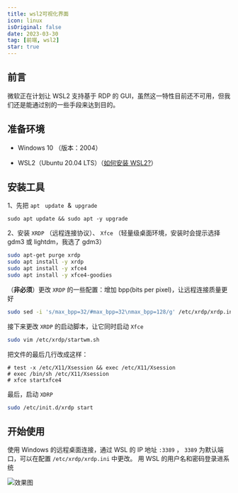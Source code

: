 ```yaml
---
title: wsl2可视化界面
icon: linux
isOriginal: false
date: 2023-03-30
tag: [前端, wsl2]
star: true
---
```


## 前言

微软正在计划让 WSL2 支持基于 RDP 的 GUI，虽然这一特性目前还不可用，但我们还是能通过别的一些手段来达到目的。

## 准备环境

* Windows 10 （版本：2004）

* WSL2（Ubuntu 20.04 LTS）（[如何安装 WSL2?](https://docs.microsoft.com/zh-cn/windows/wsl)）

## 安装工具

1、先把 `apt`   `update`  &  `upgrade`

 `sudo apt update && sudo apt -y upgrade`

2、安装 `XRDP` （远程连接协议）、 `Xfce` （轻量级桌面环境，安装时会提示选择 gdm3 或 lightdm，我选了 gdm3）

```bash
sudo apt-get purge xrdp
sudo apt install -y xrdp
sudo apt install -y xfce4
sudo apt install -y xfce4-goodies
```

（**非必须**）更改 `XRDP` 的一些配置：增加 bpp(bits per pixel)，让远程连接质量更好

```bash
sudo sed -i 's/max_bpp=32/#max_bpp=32\nmax_bpp=128/g' /etc/xrdp/xrdp.ini sudo sed -i 's/xserverbpp=24/#xserverbpp=24\nxserverbpp=128/g' /etc/xrdp/xrdp.ini echo xfce4-session > ~/.xsession
```

接下来更改 `XRDP` 的启动脚本，让它同时启动 `Xfce`

```bash
sudo vim /etc/xrdp/startwm.sh
```

把文件的最后几行改成这样：

```vim
# test -x /etc/X11/Xsession && exec /etc/X11/Xsession
# exec /bin/sh /etc/X11/Xsession
# xfce startxfce4
```

最后，启动 `XDRP`

```bash
sudo /etc/init.d/xrdp start
```

## 开始使用

使用 Windows 的远程桌面连接，通过 WSL 的 IP 地址 `:3389` ， `3389` 为默认端口，可以在配置 `/etc/xrdp/xrdp.ini` 中更改。
用 WSL 的用户名和密码登录进系统

![效果图](/assets/images/wsl2/wsl2-desktop.png)
